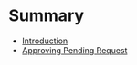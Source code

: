 # Summary

* [Introduction](README.md)
* [Approving Pending Request](Approving_Pending_Request.md)

